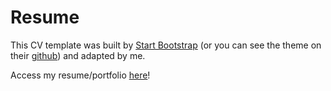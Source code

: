 # Resume

This CV template was built by [Start Bootstrap](https://startbootstrap.com/themes/resume/) (or you can see the theme on their [github](https://github.com/StartBootstrap/startbootstrap-resume)) and adapted by me.

Access my resume/portfolio [here](https://gabipz.github.io/portfolio/)!